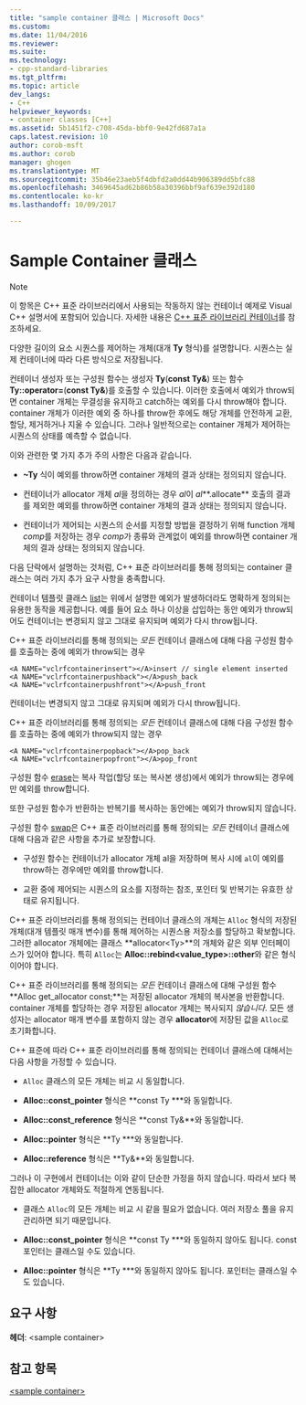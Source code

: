 ```yaml
---
title: "sample container 클래스 | Microsoft Docs"
ms.custom: 
ms.date: 11/04/2016
ms.reviewer: 
ms.suite: 
ms.technology:
- cpp-standard-libraries
ms.tgt_pltfrm: 
ms.topic: article
dev_langs:
- C++
helpviewer_keywords:
- container classes [C++]
ms.assetid: 5b1451f2-c708-45da-bbf0-9e42fd687a1a
caps.latest.revision: 10
author: corob-msft
ms.author: corob
manager: ghogen
ms.translationtype: MT
ms.sourcegitcommit: 35b46e23aeb5f4dbfd2a0dd44b906389dd5bfc88
ms.openlocfilehash: 3469645ad62b86b58a30396bbf9af639e392d180
ms.contentlocale: ko-kr
ms.lasthandoff: 10/09/2017

---
```

# <a name="sample-container-class"></a>Sample Container 클래스
> [!NOTE]
>  이 항목은 C++ 표준 라이브러리에서 사용되는 작동하지 않는 컨테이너 예제로 Visual C++ 설명서에 포함되어 있습니다. 자세한 내용은 [C++ 표준 라이브러리 컨테이너](../standard-library/stl-containers.md)를 참조하세요.  
  
 다양한 길이의 요소 시퀀스를 제어하는 개체(대개 **Ty** 형식)를 설명합니다. 시퀀스는 실제 컨테이너에 따라 다른 방식으로 저장됩니다.  
  
 컨테이너 생성자 또는 구성원 함수는 생성자 **Ty**(**const Ty&**) 또는 함수 **Ty::operator=**(**const Ty&**)를 호출할 수 있습니다. 이러한 호출에서 예외가 throw되면 container 개체는 무결성을 유지하고 catch하는 예외를 다시 throw해야 합니다. container 개체가 이러한 예외 중 하나를 throw한 후에도 해당 개체를 안전하게 교환, 할당, 제거하거나 지울 수 있습니다. 그러나 일반적으로는 container 개체가 제어하는 시퀀스의 상태를 예측할 수 없습니다.  
  
 이와 관련한 몇 가지 추가 주의 사항은 다음과 같습니다.  
  
-   **~Ty** 식이 예외를 throw하면 container 개체의 결과 상태는 정의되지 않습니다.  
  
-   컨테이너가 allocator 개체 *al*을 정의하는 경우 *al*이 *al***.allocate** 호출의 결과를 제외한 예외를 throw하면 container 개체의 결과 상태는 정의되지 않습니다.  
  
-   컨테이너가 제어되는 시퀀스의 순서를 지정할 방법을 결정하기 위해 function 개체 *comp*를 저장하는 경우 *comp*가 종류와 관계없이 예외를 throw하면 container 개체의 결과 상태는 정의되지 않습니다.  
  
 다음 단락에서 설명하는 것처럼, C++ 표준 라이브러리를 통해 정의되는 container 클래스는 여러 가지 추가 요구 사항을 충족합니다.  
  
 컨테이너 템플릿 클래스 [list](../standard-library/list-class.md)는 위에서 설명한 예외가 발생하더라도 명확하게 정의되는 유용한 동작을 제공합니다. 예를 들어 요소 하나 이상을 삽입하는 동안 예외가 throw되어도 컨테이너는 변경되지 않고 그대로 유지되며 예외가 다시 throw됩니다.  
  
 C++ 표준 라이브러리를 통해 정의되는 *모든* 컨테이너 클래스에 대해 다음 구성원 함수를 호출하는 중에 예외가 throw되는 경우  
  
```  
<A NAME="vclrfcontainerinsert"></A>insert // single element inserted  
<A NAME="vclrfcontainerpushback"></A>push_back  
<A NAME="vclrfcontainerpushfront"></A>push_front  
```  
  
 컨테이너는 변경되지 않고 그대로 유지되며 예외가 다시 throw됩니다.  
  
 C++ 표준 라이브러리를 통해 정의되는 *모든* 컨테이너 클래스에 대해 다음 구성원 함수를 호출하는 중에 예외가 throw되지 않는 경우  
  
```  
<A NAME="vclrfcontainerpopback"></A>pop_back  
<A NAME="vclrfcontainerpopfront"></A>pop_front  
```  
  
 구성원 함수 [erase](../standard-library/container-class-erase.md)는 복사 작업(할당 또는 복사본 생성)에서 예외가 throw되는 경우에만 예외를 throw합니다.  
  
 또한 구성원 함수가 반환하는 반복기를 복사하는 동안에는 예외가 throw되지 않습니다.  
  
 구성원 함수 [swap](../standard-library/container-class-swap.md)은 C++ 표준 라이브러리를 통해 정의되는 *모든* 컨테이너 클래스에 대해 다음과 같은 사항을 추가로 보장합니다.  
  
-   구성원 함수는 컨테이너가 allocator 개체 al을 저장하며 복사 시에 `al`이 예외를 throw하는 경우에만 예외를 throw합니다.  
  
-   교환 중에 제어되는 시퀀스의 요소를 지정하는 참조, 포인터 및 반복기는 유효한 상태로 유지됩니다.  
  
 C++ 표준 라이브러리를 통해 정의되는 컨테이너 클래스의 개체는 `Alloc` 형식의 저장된 개체(대개 템플릿 매개 변수)를 통해 제어하는 시퀀스용 저장소를 할당하고 확보합니다. 그러한 allocator 개체에는 클래스 **allocator\<Ty>**의 개체와 같은 외부 인터페이스가 있어야 합니다. 특히 `Alloc`는 **Alloc::rebind<value_type>::other**와 같은 형식이어야 합니다.  
  
 C++ 표준 라이브러리를 통해 정의되는 *모든* 컨테이너 클래스에 대해 구성원 함수 **Alloc get_allocator const;**는 저장된 allocator 개체의 복사본을 반환합니다. container 개체를 할당하는 경우 저장된 allocator 개체는 복사되지 *않습니다*. 모든 생성자는 allocator 매개 변수를 포함하지 않는 경우 **allocator**에 저장된 값을 `Alloc`로 초기화합니다.  
  
 C++ 표준에 따라 C++ 표준 라이브러리를 통해 정의되는 컨테이너 클래스에 대해서는 다음 사항을 가정할 수 있습니다.  
  
-   `Alloc` 클래스의 모든 개체는 비교 시 동일합니다.  
  
-   **Alloc::const_pointer** 형식은 **const Ty \***와 동일합니다.  
  
-   **Alloc::const_reference** 형식은 **const Ty&**와 동일합니다.  
  
-   **Alloc::pointer** 형식은 **Ty \***와 동일합니다.  
  
-   **Alloc::reference** 형식은 **Ty&**와 동일합니다.  
  
 그러나 이 구현에서 컨테이너는 이와 같이 단순한 가정을 하지 않습니다. 따라서 보다 복잡한 allocator 개체와도 적절하게 연동됩니다.  
  
-   클래스 `Alloc`의 모든 개체는 비교 시 같을 필요가 없습니다. 여러 저장소 풀을 유지 관리하면 되기 때문입니다.  
  
-   **Alloc::const_pointer** 형식은 **const Ty \***와 동일하지 않아도 됩니다. const 포인터는 클래스일 수도 있습니다.  
  
-   **Alloc::pointer** 형식은 **Ty \***와 동일하지 않아도 됩니다. 포인터는 클래스일 수도 있습니다.  
  
## <a name="requirements"></a>요구 사항  
 **헤더**: \<sample container>  
  
## <a name="see-also"></a>참고 항목  
 [\<sample container>](../standard-library/sample-container.md)


